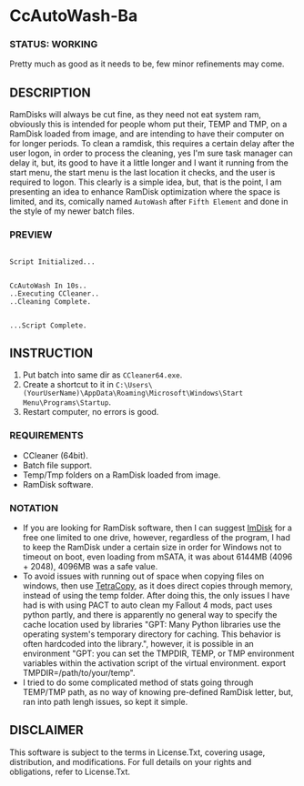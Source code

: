 # CcAutoWash-Ba

### STATUS: WORKING
Pretty much as good as it needs to be, few minor refinements may come.

## DESCRIPTION
RamDisks will always be cut fine, as they need not eat system ram, obviously this is intended for people whom put their, TEMP and TMP, on a RamDisk loaded from image, and are intending to have their computer on for longer periods. To clean a ramdisk, this requires a certain delay after the user logon, in order to process the cleaning, yes I'm sure task manager can delay it, but, its good to have it a little longer and I want it running from the start menu, the start menu is the last location it checks, and the user is required to logon. This clearly is a simple idea, but, that is the point, I am presenting an idea to enhance RamDisk optimization where the space is limited, and its, comically named `AutoWash` after `Fifth Element` and done in the style of my newer batch files.

### PREVIEW
```

Script Initialized...


CcAutoWash In 10s..
..Executing CCleaner..
..Cleaning Complete.


...Script Complete.

```

## INSTRUCTION
1. Put batch into same dir as `CCleaner64.exe`.
2. Create a shortcut to it in `C:\Users\(YourUserName)\AppData\Roaming\Microsoft\Windows\Start Menu\Programs\Startup`.
3. Restart computer, no errors is good.

### REQUIREMENTS
- CCleaner (64bit).
- Batch file support.
- Temp/Tmp folders on a RamDisk loaded from image.
- RamDisk software.

### NOTATION
- If you are looking for RamDisk software, then I can suggest [ImDisk](https://github.com/LTRData/ImDisk) for a free one limited to one drive, however, regardless of the program, I had to keep the RamDisk under a certain size in order for Windows not to timeout on boot, even loading from mSATA, it was about 6144MB (4096 + 2048), 4096MB was a safe value.
- To avoid issues with running out of space when copying files on windows, then use [TetraCopy](https://www.codesector.com/teracopy), as it does direct copies through memory, instead of using the temp folder. After doing this, the only issues I have had is with using PACT to auto clean my Fallout 4 mods, pact uses python partly, and there is apparently no general way to specify the cache location used by libraries "GPT: Many Python libraries use the operating system's temporary directory for caching. This behavior is often hardcoded into the library.", however, it is possible in an environment "GPT:  you can set the TMPDIR, TEMP, or TMP environment variables within the activation script of the virtual environment. export TMPDIR=/path/to/your/temp".  
- I tried to do some complicated method of stats going through TEMP/TMP path, as no way of knowing pre-defined RamDisk letter, but, ran into path lengh issues, so kept it simple.
 

## DISCLAIMER
This software is subject to the terms in License.Txt, covering usage, distribution, and modifications. For full details on your rights and obligations, refer to License.Txt.
